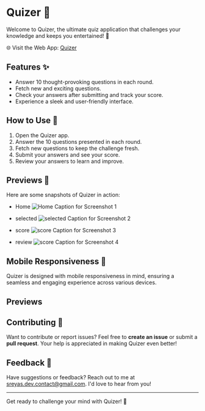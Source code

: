 # Quizer 🧠

Welcome to Quizer, the ultimate quiz application that challenges your knowledge and keeps you entertained! 🚀

🌐 Visit the Web App: [Quizer](https://imsreyas.github.io/quizer/)

## Features ✨

- Answer 10 thought-provoking questions in each round.
- Fetch new and exciting questions.
- Check your answers after submitting and track your score.
- Experience a sleek and user-friendly interface.

## How to Use 🤔

1. Open the Quizer app.
2. Answer the 10 questions presented in each round.
3. Fetch new questions to keep the challenge fresh.
4. Submit your answers and see your score.
5. Review your answers to learn and improve.

## Previews 📸

Here are some snapshots of Quizer in action:

- Home
![Home](url_to_screenshot_1)
Caption for Screenshot 1

- selected
![selected](url_to_screenshot_2)
Caption for Screenshot 2

- score
![score](url_to_screenshot_3)
Caption for Screenshot 3

- review 
![score](url_to_screenshot_4)
Caption for Screenshot 4

## Mobile Responsiveness 📱

Quizer is designed with mobile responsiveness in mind, ensuring a seamless and engaging experience across various devices.

Previews 
---

## Contributing 🤝

Want to contribute or report issues? Feel free to **create an issue** or submit a **pull request**. Your help is appreciated in making Quizer even better!

## Feedback 📣

Have suggestions or feedback? Reach out to me at sreyas.dev.contact@gmail.com. I'd love to hear from you!

---

Get ready to challenge your mind with Quizer! 🎉
